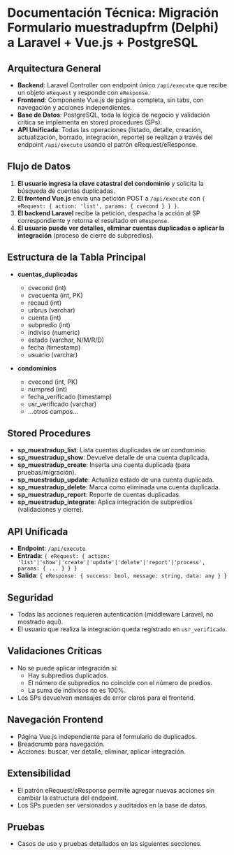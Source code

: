 # Documentación Técnica: Migración Formulario muestradupfrm (Delphi) a Laravel + Vue.js + PostgreSQL

## Arquitectura General
- **Backend**: Laravel Controller con endpoint único `/api/execute` que recibe un objeto `eRequest` y responde con `eResponse`.
- **Frontend**: Componente Vue.js de página completa, sin tabs, con navegación y acciones independientes.
- **Base de Datos**: PostgreSQL, toda la lógica de negocio y validación crítica se implementa en stored procedures (SPs).
- **API Unificada**: Todas las operaciones (listado, detalle, creación, actualización, borrado, integración, reporte) se realizan a través del endpoint `/api/execute` usando el patrón eRequest/eResponse.

## Flujo de Datos
1. **El usuario ingresa la clave catastral del condominio** y solicita la búsqueda de cuentas duplicadas.
2. **El frontend Vue.js** envía una petición POST a `/api/execute` con `{ eRequest: { action: 'list', params: { cvecond } } }`.
3. **El backend Laravel** recibe la petición, despacha la acción al SP correspondiente y retorna el resultado en `eResponse`.
4. **El usuario puede ver detalles, eliminar cuentas duplicadas o aplicar la integración** (proceso de cierre de subpredios).

## Estructura de la Tabla Principal
- **cuentas_duplicadas**
  - cvecond (int)
  - cvecuenta (int, PK)
  - recaud (int)
  - urbrus (varchar)
  - cuenta (int)
  - subpredio (int)
  - indiviso (numeric)
  - estado (varchar, N/M/R/D)
  - fecha (timestamp)
  - usuario (varchar)

- **condominios**
  - cvecond (int, PK)
  - numpred (int)
  - fecha_verificado (timestamp)
  - usr_verificado (varchar)
  - ...otros campos...

## Stored Procedures
- **sp_muestradup_list**: Lista cuentas duplicadas de un condominio.
- **sp_muestradup_show**: Devuelve detalle de una cuenta duplicada.
- **sp_muestradup_create**: Inserta una cuenta duplicada (para pruebas/migración).
- **sp_muestradup_update**: Actualiza estado de una cuenta duplicada.
- **sp_muestradup_delete**: Marca como eliminada una cuenta duplicada.
- **sp_muestradup_report**: Reporte de cuentas duplicadas.
- **sp_muestradup_integrate**: Aplica integración de subpredios (validaciones y cierre).

## API Unificada
- **Endpoint**: `/api/execute`
- **Entrada**: `{ eRequest: { action: 'list'|'show'|'create'|'update'|'delete'|'report'|'process', params: { ... } } }`
- **Salida**: `{ eResponse: { success: bool, message: string, data: any } }`

## Seguridad
- Todas las acciones requieren autenticación (middleware Laravel, no mostrado aquí).
- El usuario que realiza la integración queda registrado en `usr_verificado`.

## Validaciones Críticas
- No se puede aplicar integración si:
  - Hay subpredios duplicados.
  - El número de subpredios no coincide con el número de predios.
  - La suma de indivisos no es 100%.
- Los SPs devuelven mensajes de error claros para el frontend.

## Navegación Frontend
- Página Vue.js independiente para el formulario de duplicados.
- Breadcrumb para navegación.
- Acciones: buscar, ver detalle, eliminar, aplicar integración.

## Extensibilidad
- El patrón eRequest/eResponse permite agregar nuevas acciones sin cambiar la estructura del endpoint.
- Los SPs pueden ser versionados y auditados en la base de datos.

## Pruebas
- Casos de uso y pruebas detallados en las siguientes secciones.
